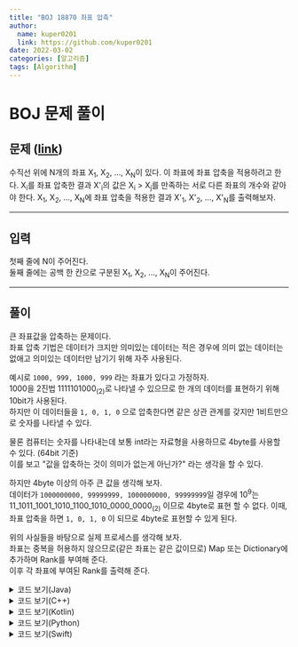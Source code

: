 ```yaml
---
title: "BOJ 18870 좌표 압축"
author:
  name: kuper0201
  link: https://github.com/kuper0201
date: 2022-03-02
categories: [알고리즘]
tags: [Algorithm]
---
```


# BOJ 문제 풀이

문제 (<a href="https://boj.kr/18870" target="_blank">link</a>)
---

수직선 위에 N개의 좌표 X<sub>1</sub>, X<sub>2</sub>, ..., X<sub>N</sub>이 있다. 이 좌표에 좌표 압축을 적용하려고 한다.
X<sub>i</sub>를 좌표 압축한 결과 X'<sub>i</sub>의 값은 X<sub>i</sub> > X<sub>j</sub>를 만족하는 서로 다른 좌표의 개수와 같아야 한다.
X<sub>1</sub>, X<sub>2</sub>, ..., X<sub>N</sub>에 좌표 압축을 적용한 결과 X'<sub>1</sub>, X'<sub>2</sub>, ..., X'<sub>N</sub>를 출력해보자.

---

입력
---

첫째 줄에 N이 주어진다. <br/>
둘째 줄에는 공백 한 칸으로 구분된 X<sub>1</sub>, X<sub>2</sub>, ..., X<sub>N</sub>이 주어진다.

---

풀이
---

큰 좌표값을 압축하는 문제이다. <br/>
좌표 압축 기법은 데이터가 크지만 의미있는 데이터는 적은 경우에 의미 없는 데이터는 없애고 의미있는 데이터만 남기기 위해 자주 사용된다. <br/>

예시로 ```1000, 999, 1000, 999``` 라는 좌표가 있다고 가정하자. <br/>
1000을 2진법 1111101000<sub>(2)</sub>로 나타낼 수 있으므로 한 개의 데이터를 표현하기 위해 10bit가 사용된다. <br/>
하지만 이 데이터들을 ```1, 0, 1, 0``` 으로 압축한다면 같은 상관 관계를 갖지만 1비트만으로 숫자를 나타낼 수 있다. <br/>

물론 컴퓨터는 숫자를 나타내는데 보통 int라는 자료형을 사용하므로 4byte를 사용할 수 있다. (64bit 기준) <br/>
이를 보고 "값을 압축하는 것이 의미가 없는게 아닌가?" 라는 생각을 할 수 있다. <br/>

하지만 4byte 이상의 아주 큰 값을 생각해 보자. <br/>
데이터가 ```1000000000, 99999999, 1000000000, 99999999```일 경우에 10<sup>9</sup>는 11_1011_1001_1010_1100_1010_0000_0000<sub>(2)</sub> 이므로 4byte로 표현 할 수 없다.
이때, 좌표 압축을 하면 ```1, 0, 1, 0``` 이 되므로 4byte로 표현할 수 있게 된다.

위의 사실들을 바탕으로 실제 프로세스를 생각해 보자. <br/>
좌표는 중복을 허용하지 않으므로(같은 좌표는 같은 값이므로) Map 또는 Dictionary에 추가하며 Rank를 부여해 준다. <br/>
이후 각 좌표에 부여된 Rank를 출력해 준다.

<details markdown="1">
<summary>코드 보기(Java)</summary>

```java
import java.io.BufferedReader;
import java.io.IOException;
import java.io.InputStreamReader;
import java.util.Arrays;
import java.util.HashMap;

public class Main {
    public static void main(String[] args) throws IOException {
        BufferedReader br = new BufferedReader(new InputStreamReader(System.in));
        HashMap<Integer, Integer> map = new HashMap<>();

        int N = Integer.parseInt(br.readLine());

        int[] arr = new int[N];
        String[] str = br.readLine().split(" ");
        for(int i = 0; i < N; i++) arr[i] = Integer.parseInt(str[i]);

        int[] tmp = arr.clone();
        Arrays.sort(arr);

        int rank = 0;
        for(int i = 0; i < N; i++) {
            if(map.get(arr[i]) == null) map.put(arr[i], rank++);
        }

        StringBuilder sb = new StringBuilder();
        for(int i = 0; i < N; i++) sb.append(map.get(tmp[i]) +" ");

        System.out.println(sb);
    }
}
```
</details>

<details markdown="1">
<summary>코드 보기(C++)</summary>

```cpp
#include <iostream>
#include <algorithm>
#include <map>

using namespace std;

int main() {
    ios::sync_with_stdio(false);
    cin.tie(NULL);
    cout.tie(NULL);
    
    map<int, int> mp;
    
    int n; cin >> n;
    
    int arr[n], tmp[n];
    for(int i = 0; i < n; i++) {
        cin >> arr[i];
        tmp[i] = arr[i];
    }
    
    sort(arr, arr + n);
    
    int rank = 0;
    for(int i = 0; i < n; i++) {
        if(mp[arr[i]] == 0) mp[arr[i]] = ++rank;
    }
    
    for(int i = 0; i < n; i++)
        cout << mp[tmp[i]] - 1 << " ";
        
    return 0;
}

```
</details>

<details markdown="1">
<summary>코드 보기(Kotlin)</summary>

```kotlin
import kotlin.collections.ArrayList

fun main(args: Array<String>) {
    var N = readLine()!!.toInt()

    var arr = ArrayList<Int>()
    var tmp = ArrayList<Int>()
    var mp = emptyMap<Int, Int>().toMutableMap()


    var str = readLine()!!.split(" ")
    for(i in 0 until N) {
        arr.add(str[i].toInt())
        tmp.add(arr[i])
    }

    arr.sort()

    var rank = 0
    for(i in 0 until N) {
        if (mp[arr[i]] == null) {
            mp[arr[i]] = rank
            rank += 1
        }
    }

    val sb = StringBuilder()
    for(i in 0 until N) {
        sb.append("${mp[tmp[i]]} ")
    }

    print(sb)
}

```
</details>

<details markdown="1">
<summary>코드 보기(Python)</summary>

```python
def main():
    n = int(input())
    arr = list()
    tmp = list()
    mp = dict()
    
    str = input().split(' ')
    for i in range(n):
        arr.append(int(str[i]))
        tmp.append(arr[i])

    arr.sort()
    
    rank = 0
    for i in range(n):
        if (arr[i] in mp) == False:
            mp[arr[i]] = rank
            rank += 1
    
    for i in range(n):
        print(mp[tmp[i]])
        
if __name__ == "__main__":
    main()

```

</details>

<details markdown="1">
<summary>코드 보기(Swift)</summary>

```swift
import Foundation

func main() {
    let n = Int(readLine()!)!
    
    var arr = Array<Int>()
    var tmp = Array<Int>()
    var mp = Dictionary<Int, Int>()
    
    var str = (readLine()?.split(separator: " "))!
    for i in 0..<n {
        
        if let num: Int = Int(str[i]) {
            arr.append(num)
            tmp.append(num)
        }
    }
    
    arr.sort()
    
    var rank = 0
    for i in 0..<n {
        if mp[arr[i]] == nil {
            mp[arr[i]] = rank
            rank += 1
        }
    }
    
    for i in 0..<n {
        print(mp[tmp[i]]!, terminator: " ")
    }
}

main()

```
</details>
